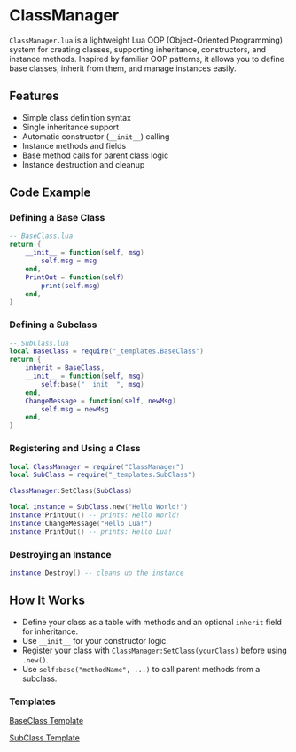 # ClassManager

`ClassManager.lua` is a lightweight Lua OOP (Object-Oriented Programming) system for creating classes, supporting inheritance, constructors, and instance methods. Inspired by familiar OOP patterns, it allows you to define base classes, inherit from them, and manage instances easily.

## Features
- Simple class definition syntax
- Single inheritance support
- Automatic constructor (`__init__`) calling
- Instance methods and fields
- Base method calls for parent class logic
- Instance destruction and cleanup

## Code Example

### Defining a Base Class
```lua
-- BaseClass.lua
return {
    __init__ = function(self, msg)
        self.msg = msg
    end,
    PrintOut = function(self)
        print(self.msg)
    end,
}
```

### Defining a Subclass
```lua
-- SubClass.lua
local BaseClass = require("_templates.BaseClass")
return {
    inherit = BaseClass,
    __init__ = function(self, msg)
        self:base("__init__", msg)
    end,
    ChangeMessage = function(self, newMsg)
        self.msg = newMsg
    end,
}
```

### Registering and Using a Class
```lua
local ClassManager = require("ClassManager")
local SubClass = require("_templates.SubClass")

ClassManager:SetClass(SubClass)

local instance = SubClass.new("Hello World!")
instance:PrintOut() -- prints: Hello World!
instance:ChangeMessage("Hello Lua!")
instance:PrintOut() -- prints: Hello Lua!
```

### Destroying an Instance
```lua
instance:Destroy() -- cleans up the instance
```

## How It Works
- Define your class as a table with methods and an optional `inherit` field for inheritance.
- Use `__init__` for your constructor logic.
- Register your class with `ClassManager:SetClass(yourClass)` before using `.new()`.
- Use `self:base("methodName", ...)` to call parent methods from a subclass.

### Templates
<a href="_templates/BaseClass.lua">BaseClass Template<a>

<a href="_templates/SubClass.lua">SubClass Template<a>